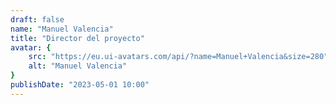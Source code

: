 ```yaml
---
draft: false
name: "Manuel Valencia"
title: "Director del proyecto"
avatar: {
    src: "https://eu.ui-avatars.com/api/?name=Manuel+Valencia&size=280",
    alt: "Manuel Valencia"
}
publishDate: "2023-05-01 10:00"
---
```


